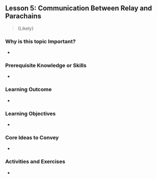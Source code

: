 ## Lesson 5: Communication Between Relay and Parachains

> {Likely}

### Why is this topic Important?

-

### Prerequisite Knowledge or Skills

-

### Learning Outcome

-

### Learning Objectives

-

### Core Ideas to Convey

-

### Activities and Exercises

-
